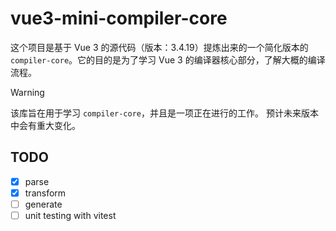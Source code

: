 # vue3-mini-compiler-core

这个项目是基于 Vue 3 的源代码（版本：3.4.19）提炼出来的一个简化版本的 `compiler-core`。它的目的是为了学习 Vue 3 的编译器核心部分，了解大概的编译流程。

> [!WARNING]
> 该库旨在用于学习 `compiler-core`，并且是一项正在进行的工作。 预计未来版本中会有重大变化。


## TODO
- [x] parse
- [x] transform
- [ ] generate
- [ ] unit testing with vitest